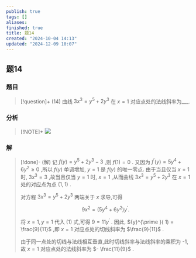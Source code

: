 ```yaml
---
publish: true
tags: []
aliases: 
finished: true
title: 题14
created: "2024-10-04 14:13"
updated: "2024-12-09 10:07"
---
```

## 题14
### 题目
> [!question]+
> (14) 曲线 $3{x}^{3} = {y}^{5} + 2{y}^{3}$ 在 $x = 1$ 对应点处的法线斜率为___.
### 分析
> [!NOTE]+
> ![](https://img.hwenyi.live/202412091807384.webp)
### 解
> [!done]-
> (解) 记 $f( y) = {y}^{5} + 2{y}^{3} - 3$ ,则 $f( 1) = 0$ . 又因为 ${f}^{\prime }( y) = 5{y}^{4} + 6{y}^{2} \geq 0$ ,所以 $f( y)$ 单调增加, $y = 1$ 是 $f( y)$ 的唯一零点. 由于当且仅当 $x = 1$ 时, $3{x}^{3} = 3$ ,故当且仅当 $y = 1$ 时, $x = 1$ ,从而曲线 $3{x}^{3} = {y}^{5} + 2{y}^{3}$ 在 $x = 1$ 处的对应点为点 $( {1,1})$ .
> 
> 对方程 $3{x}^{3} = {y}^{5} + 2{y}^{3}$ 两端关于 $x$ 求导,可得
> 
> $$
> 9{x}^{2} = ( {5{y}^{4} + 6{y}^{2}}) {y}^{\prime }. \tag{1}
> $$
> 
> 将 $x = 1, y = 1$ 代入 (1) 式,可得 $9 = {11}{y}^{\prime }$ . 因此, ${y}^{\prime }( 1) = \frac{9}{11}$ ,即 $x = 1$ 对应点处的切线斜率为 $\frac{9}{11}$ .
> 
> 由于同一点处的切线与法线相互垂直,此时切线斜率与法线斜率的乘积为 -1,故 $x = 1$ 对应点处的法线斜率为 $- \frac{11}{9}$ .